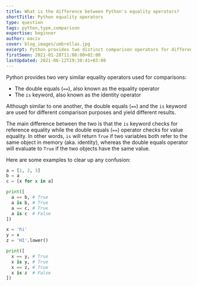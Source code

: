 ```yaml
---
title: What is the difference between Python's equality operators?
shortTitle: Python equality operators
type: question
tags: python,type,comparison
expertise: beginner
author: maciv
cover: blog_images/umbrellas.jpg
excerpt: Python provides two distinct comparison operators for different task. Stop mixing them up using this quick guide.
firstSeen: 2021-01-28T11:00:00+02:00
lastUpdated: 2021-06-12T19:30:41+03:00
---
```


Python provides two very similar equality operators used for comparisons:

- The double equals (`==`), also known as the equality operator
- The `is` keyword, also known as the identity operator

Although similar to one another, the double equals (`==`) and the `is` keyword are used for different comparison purposes and yield different results.

The main difference between the two is that the `is` keyword checks for reference equality while the double equals (`==`) operator checks for value equality. In other words, `is` will return `True` if two variables both refer to the same object in memory (aka. identity), whereas the double equals operator will evaluate to `True` if the two objects have the same value.

Here are some examples to clear up any confusion:

```py
a = [1, 2, 3]
b = a
c = [x for x in a]

print([
  a == b, # True
  a is b, # True
  a == c, # True
  a is c  # False
])

x = 'hi'
y = x
z = 'HI'.lower()

print([
  x == y, # True
  x is y, # True
  x == z, # True
  x is z  # False
])
```
